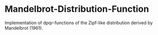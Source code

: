 # Mandelbrot-Distribution-Function
Implementation of dpqr-functions of the Zipf-like distribution derived by Mandelbrot (1961).
